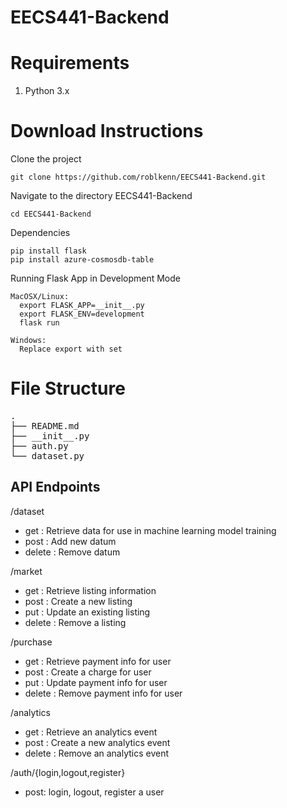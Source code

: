# EECS441-Backend

# Requirements
1. Python 3.x

# Download Instructions
Clone the project
```
git clone https://github.com/roblkenn/EECS441-Backend.git
```
Navigate to the directory EECS441-Backend
```
cd EECS441-Backend
```
Dependencies
```
pip install flask
pip install azure-cosmosdb-table
```
Running Flask App in Development Mode
```
MacOSX/Linux:
  export FLASK_APP=__init__.py
  export FLASK_ENV=development
  flask run

Windows:
  Replace export with set
```

# File Structure
<pre>
.
├── README.md
├── __init__.py
├── auth.py
└── dataset.py
</pre>
## API Endpoints

/dataset
- get : Retrieve data for use in machine learning model training
- post : Add new datum
- delete : Remove datum

/market
- get : Retrieve listing information
- post : Create a new listing
- put : Update an existing listing
- delete : Remove a listing

/purchase
- get : Retrieve payment info for user
- post : Create a charge for user
- put : Update payment info for user
- delete : Remove payment info for user

/analytics
- get : Retrieve an analytics event
- post : Create a new analytics event
- delete : Remove an analytics event

/auth/{login,logout,register}
- post: login, logout, register a user

